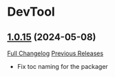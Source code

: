 # DevTool

## [1.0.15](https://github.com/brittyazel/DevTool/tree/1.0.15) (2024-05-08)
[Full Changelog](https://github.com/brittyazel/DevTool/compare/1.0.14...1.0.15) [Previous Releases](https://github.com/brittyazel/DevTool/releases)

- Fix toc naming for the packager  
